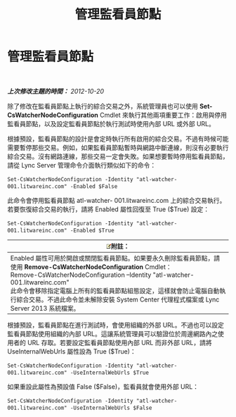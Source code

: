 ﻿---
title: 管理監看員節點
TOCTitle: 管理監看員節點
ms:assetid: 66deaf49-a71f-4a6e-ada0-ea8b688ee921
ms:mtpsurl: https://technet.microsoft.com/zh-tw/library/JJ688078(v=OCS.15)
ms:contentKeyID: 49890097
ms.date: 08/10/2015
mtps_version: v=OCS.15
ms.translationtype: HT
---

# 管理監看員節點

 

_**上次修改主題的時間：** 2012-10-20_

除了修改在監看員節點上執行的綜合交易之外，系統管理員也可以使用 **Set-CsWatcherNodeConfiguration** Cmdlet 來執行其他兩項重要工作：啟用與停用監看員節點，以及設定監看員節點於執行測試時使用內部 URL 或外部 URL。

根據預設，監看員節點的設計是會定時執行所有啟用的綜合交易。不過有時候可能需要暫停那些交易。例如，如果監看員節點暫時與網路中斷連線，則沒有必要執行綜合交易。沒有網路連線，那些交易一定會失敗。如果想要暫時停用監看員節點，請從 Lync Server 管理命令介面執行類似如下的命令：

    Set-CsWatcherNodeConfiguration -Identity "atl-watcher-001.litwareinc.com" -Enabled $False

此命令會停用監看員節點 atl-watcher- 001.litwareinc.com 上的綜合交易執行。若要恢復綜合交易的執行，請將 Enabled 屬性回復至 True ($True) 設定：

    Set-CsWatcherNodeConfiguration -Identity "atl-watcher-001.litwareinc.com" -Enabled $True

<table>
<thead>
<tr class="header">
<th><img src="images/Gg398811.note(OCS.15).gif" title="note" alt="note" />附註：</th>
</tr>
</thead>
<tbody>
<tr class="odd">
<td>Enabled 屬性可用於開啟或關閉監看員節點。如果要永久刪除監看員節點，請使用 <strong>Remove-CsWatcherNodeConfiguration</strong> Cmdlet：<br />
Remove-CsWatcherNodeConfiguration –Identity &quot;atl-watcher-001.litwareinc.com&quot;<br />
此命令會移除指定電腦上所有的監看員節點組態設定，這樣就會防止電腦自動執行綜合交易。不過此命令並未解除安裝 System Center 代理程式檔案或 Lync Server 2013 系統檔案。</td>
</tr>
</tbody>
</table>


根據預設，監看員節點在進行測試時，會使用組織的外部 URL。不過也可以設定監看員節點使用組織的內部 URL。這讓系統管理員可以驗證位於周邊網路內之使用者的 URL 存取。若要設定監看員節點使用內部 URL 而非外部 URL，請將 UseInternalWebUrls 屬性設為 True ($True)：

    Set-CsWatcherNodeConfiguration -Identity "atl-watcher-001.litwareinc.com" -UseInternalWebUrls $True

如果重設此屬性為預設值 False ($False)，監看員就會使用外部 URL：

    Set-CsWatcherNodeConfiguration -Identity "atl-watcher-001.litwareinc.com" -UseInternalWebUrls $False

